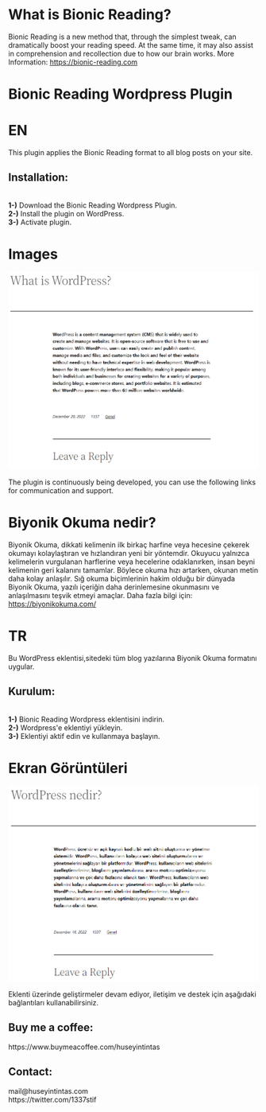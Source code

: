 # What is Bionic Reading?
Bionic Reading is a new method that, through the simplest tweak, can dramatically boost your reading speed. At the same time, it may also assist in comprehension and recollection due to how our brain works.
More Information: https://bionic-reading.com

# Bionic Reading Wordpress Plugin

# EN
This plugin applies the Bionic Reading format to all blog posts on your site.
<h2>Installation:</h2><br>
<b>1-)</b> Download the Bionic Reading Wordpress Plugin.<br>
<b>2-)</b> Install the plugin on WordPress.<br>
<b>3-)</b> Activate plugin. <br>

# Images
![Screenshoot](EN1.png "Screenshoot")<br>

The plugin is continuously being developed, you can use the following links for communication and support.

# Biyonik Okuma nedir?
Biyonik Okuma, dikkati kelimenin ilk birkaç harfine veya hecesine çekerek okumayı kolaylaştıran ve hızlandıran yeni bir yöntemdir. Okuyucu yalnızca kelimelerin vurgulanan harflerine veya hecelerine odaklanırken, insan beyni kelimenin geri kalanını tamamlar. Böylece okuma hızı artarken, okunan metin daha kolay anlaşılır. Sığ okuma biçimlerinin hakim olduğu bir dünyada Biyonik Okuma, yazılı içeriğin daha derinlemesine okunmasını ve anlaşılmasını teşvik etmeyi amaçlar.
Daha fazla bilgi için: https://biyonikokuma.com/

# TR
Bu WordPress eklentisi,sitedeki tüm blog yazılarına Biyonik Okuma formatını uygular.
<h2>Kurulum:</h2><br>
<b>1-)</b>  Bionic Reading Wordpress eklentisini indirin.<br>
<b>2-)</b> Wordpress'e eklentiyi yükleyin.<br>
<b>3-)</b> Eklentiyi aktif edin ve kullanmaya başlayın.<br>

# Ekran Görüntüleri
![Screenshoot](TR1.png "Screenshoot")<br>

Eklenti üzerinde geliştirmeler devam ediyor, iletişim ve destek için aşağıdaki bağlantıları kullanabilirsiniz.

<h2>Buy me a coffee: </h2>
https://www.buymeacoffee.com/huseyintintas

<h2>Contact: </h2>
mail@huseyintintas.com<br>
https://twitter.com/1337stif
